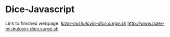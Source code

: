 # Dice-Javascript

Link to finished webpage: 
[*lazer-mishulovin-dice.surge.sh*](dice-javascript-emishulovin.surge.sh)
http://www.lazer-mishulovin-dice.surge.sh


